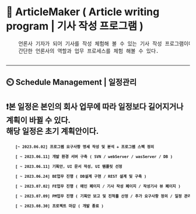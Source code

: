 <h1> 📰 ArticleMaker ( Article writing program | 기사 작성 프로그램 ) </h1>
<div>  
  <pre>
    언론사 기자가 되어 기사를 작성 체험해 볼 수 있는 기사 작성 프로그램이다.
    간단한 언론사의 역할과 업무 프로세스를 체험 해볼 수 있다.
  </pre>
</div>
<hr/>

<h2> ⏲️ Schedule Management | 일정관리 <h2>
  <p>❗본 일정은 본인의 회사 업무에 따라 일정보다 길어지거나 계획이 바뀔 수 있다.<br/>
  해당 일정은 초기 계획안이다.</p>
  <pre style="font-size:50%">
    [~ 2023.06.02] 프로그램 요구사항 명세 작성 및 분석 + 프로그램 스펙 정의 <br/>
    [ ~ 2023.06.11] 개발 환경 서버 구축 ( SVN / webServer / wasServer / DB ) <br/>
    [ ~ 2023.06.11] 기획안, UI 문서 작성, UI 템플릿 선정 <br/>
    [ ~ 2023.06.24] BE업무 진행 ( DB설계 구현 / REST 설계 및 구축 ) <br/>
    [ ~ 2023.07.02] FE업무 진행 ( 메인 페이지 / 기사 작성 페이지 / 작성기사 뷰 페이지 ) <br/>
    [ ~ 2023.07.09] PM업무 진행 ( 기획안 보고 및 진척률 산정 / 추가 요구사항 정의 / 일정 관리 ) <br/>
    [ ~ 2023.08.30] 프로젝트 마감 ( 개발 종료 )
  </pre>
